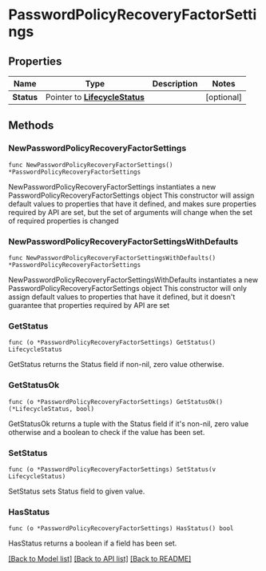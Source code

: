 # PasswordPolicyRecoveryFactorSettings

## Properties

Name | Type | Description | Notes
------------ | ------------- | ------------- | -------------
**Status** | Pointer to [**LifecycleStatus**](LifecycleStatus.md) |  | [optional] 

## Methods

### NewPasswordPolicyRecoveryFactorSettings

`func NewPasswordPolicyRecoveryFactorSettings() *PasswordPolicyRecoveryFactorSettings`

NewPasswordPolicyRecoveryFactorSettings instantiates a new PasswordPolicyRecoveryFactorSettings object
This constructor will assign default values to properties that have it defined,
and makes sure properties required by API are set, but the set of arguments
will change when the set of required properties is changed

### NewPasswordPolicyRecoveryFactorSettingsWithDefaults

`func NewPasswordPolicyRecoveryFactorSettingsWithDefaults() *PasswordPolicyRecoveryFactorSettings`

NewPasswordPolicyRecoveryFactorSettingsWithDefaults instantiates a new PasswordPolicyRecoveryFactorSettings object
This constructor will only assign default values to properties that have it defined,
but it doesn't guarantee that properties required by API are set

### GetStatus

`func (o *PasswordPolicyRecoveryFactorSettings) GetStatus() LifecycleStatus`

GetStatus returns the Status field if non-nil, zero value otherwise.

### GetStatusOk

`func (o *PasswordPolicyRecoveryFactorSettings) GetStatusOk() (*LifecycleStatus, bool)`

GetStatusOk returns a tuple with the Status field if it's non-nil, zero value otherwise
and a boolean to check if the value has been set.

### SetStatus

`func (o *PasswordPolicyRecoveryFactorSettings) SetStatus(v LifecycleStatus)`

SetStatus sets Status field to given value.

### HasStatus

`func (o *PasswordPolicyRecoveryFactorSettings) HasStatus() bool`

HasStatus returns a boolean if a field has been set.


[[Back to Model list]](../README.md#documentation-for-models) [[Back to API list]](../README.md#documentation-for-api-endpoints) [[Back to README]](../README.md)


